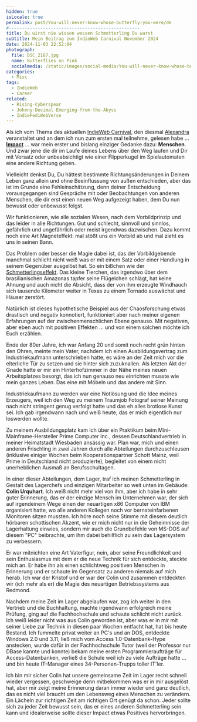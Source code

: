 ```yaml
---
hidden: true
isLocale: true
permalink: post/You-will-never-know-whose-butterfly-you-were/de
#--------------------------------------------------
title: Du wirst nie wissen wessen Schmetterling Du warst
subtitle: Mein Beitrag zum IndieWeb Carnival November 2024
date: 2024-11-03 22:52:04
photograph:
  file: DSC_2167.jpg
  name: Butterflies on Pink
  socialmedia: /static/images/social-media/You-will-never-know-whose-butterfly-you-were.png
categories:
  - Misc
tags:
  - IndieWeb
  - Career
related:
  - Rising-Cyberspear
  - Johnny-Decimal-Emerging-from-the-Abyss
  - IndieFediWebVerse
---
```


Als ich vom Thema des aktuellen [IndieWeb Carnival](https://indieweb.org/IndieWeb_Carnival), den diesmal [Alexandra](https://library.xandra.cc/) veranstaltet und an dem ich nun zum ersten mal teilnehme, gelesen habe ... **[Impact](https://library.xandra.cc/indieweb-carnival/)** ... war mein erster und bislang einziger Gedanke dazu: **Menschen**. Und zwar jene die dir im Laufe deines Lebens über den Weg laufen und Dir mit Vorsatz oder unbeabsichtigt wie einer Flipperkugel im Spielautomaten eine andere Richtung geben.

Vielleicht denkst Du, Du hättest bestimmte Richtungsänderungen in Deinem Leben ganz allein und ohne Beeinflussung von außen entschieden, aber das ist im Grunde eine Fehleinschätzung, denn deiner Entscheidung vorausgegangen sind Gespräche mit oder Beobachtungen von anderen Menschen, die dir erst einen neuen Weg aufgezeigt haben, dem Du nun bewusst oder unbewusst folgst. 

Wir funktionieren, wie alle sozialen Wesen, nach dem Vorbildprinzip und das leider in alle Richtungen. Gut und schlecht, sinnvoll und sinnlos, gefährlich und ungefährlich oder meist irgendwas dazwischen. Dazu kommt noch eine Art Magneteffekt: mal stößt uns ein Vorbild ab und mal zieht es uns in seinen Bann.

Das Problem oder besser die Magie dabei ist, das der Vorbildgebende manchmal schlicht nicht weiß was er mit einem Satz oder einer Handlung in seinem Gegenüber ausgelöst hat. So ein bißchen wie der [Schmetterlingseffekt](https://en.wikipedia.org/wiki/Butterfly_effect). Das kleine Tierchen, das irgendwo über dem brasilianischen Amazonas tapfer seine Flügelchen schlägt, hat keine Ahnung und auch nicht die Absicht, dass der von ihm erzeugte Windhauch sich tausende Kilometer weiter in Texas zu einem Tornado auswächst und Häuser zerstört. 

Natürlich ist dieses hypothetische Beispiel aus der Chaosforschung etwas drastisch und negativ konnotiert, funktioniert aber nach meiner eigenen Erfahrungen auf der zwischenmenschlichen Ebene genauso. Mit negativen, aber eben auch mit positiven Effekten ... und von einem solchen möchte ich Euch erzählen.

Ende der 80er Jahre, ich war Anfang 20 und somit noch recht grün hinten den Ohren, meinte mein Vater, nachdem ich einen Ausbildungsvertrag zum Industriekaufmann unterschrieben hatte, es wäre an der Zeit mich vor die elterliche Tür zu setzen und sie hinter sich zuzuknallen. Als letzten Akt der Gnade hatte er mir ein Hinterhofzimmer in der Nähe meines neuen Arbeitsplatzes besorgt, das ich nun genauso neu einrichten musste wie mein ganzes Leben. Das eine mit Möbeln und das andere mit Sinn.

Industriekaufmann zu werden war eine Notlösung und die Idee meines Erzeugers, weil ich den Weg zu meinem Traumjob Fotograf seiner Meinung nach nicht stringent genug verfolgt hatte und das eh alles brotlose Kunst sei. Ich gab irgendwann nach und weiß heute, das er mich eigentlich nur loswerden wollte. 

Zu meinem Ausbildungsplatz kam ich über ein Praktikum beim Mini-Mainframe-Hersteller Prime Computer Inc., dessen Deutschlandvertrieb in meiner Heimatstadt Wiesbaden ansässig war. Plan war, mich und einen anderen Frischling in zwei Jahren durch alle Abteilungen durchzuschleusen (inklusive einiger Wochen beim Kooperationspartner Schott Mainz, weil Prime in Deutschland nicht produzierte), begleitet von einem nicht unerheblichen Ausmaß an Berufsschultagen.

In einer dieser Abteilungen, dem Lager, traf ich meinen Schmetterling in Gestalt des Lagerchefs und einzigen Mitarbeiter so weit unten im Gebäude: **Colin Urquhart**. Ich weiß nicht mehr viel von ihm, aber ich habe in sehr guter Erinnerung, das er der einzige Mensch im Unternehmen war, der sich auf irgendeinem Wege einen der neuartigen x86 Computer von IBM organisiert hatte, wo alle anderen Kollegen noch vor bernsteinfarbenen Monitoren sitzen mussten. Ich höre noch seine Stimme mit diesem deutlich hörbaren schottischen Akzent, wie er mich nicht nur in die Geheimnisse der Lagerhaltung einwies, sondern mir auch die Grundbefehle von MS-DOS auf diesem "PC" beibrachte, um ihm dabei behilflich zu sein das Lagersystem zu verbessern. 

Er war mitnichten eine Art Vaterfigur, nein, aber seine Freundlichkeit und sein Enthusiasmus mit dem er die neue Technik für sich entdeckte, steckte mich an. Er habe ihn als einen schlichtweg positiven Menschen in Erinnerung und er schaute im Gegensatz zu anderen niemals auf mich herab. Ich war der Kristof und er war der Colin und zusammen entdeckten wir (ich mehr als er) die Magie des neuartigen Betriebssystems aus Redmond.

Nachdem meine Zeit im Lager abgelaufen war, zog ich weiter in den Vertrieb und die Buchhaltung, machte irgendwann erfolgreich meine Prüfung, ging auf die Fachhochschule und schaute schlicht nicht zurück. Ich weiß leider nicht was aus Colin geworden ist, aber was er in mir mit seiner Liebe zur Technik in diesen paar Wochen entfacht hat, hat bis heute Bestand. Ich fummelte privat weiter an PC's und an DOS, entdeckte Windows 2.0 und 3.11, ließ mich vom Access 1.0-Datenbank-Hype anstecken, wurde dafür in der Fachhochschule Tutor (weil der Professor nur DBase kannte und konnte) bekam meine ersten Programmieraufträge für Access-Datenbanken, verließ die Schule weil ich zu viele Aufträge hatte ... und bin heute IT-Manager eines 34-Personen-Trupps toller IT'ler.

Ich bin mir sicher Colin hat unsere gemeinsame Zeit im Lager recht schnell wieder vergessen, geschweige denn mitbekommen was er in mir ausgelöst hat, aber mir zeigt meine Erinnerung daran immer wieder und ganz deutlich, das es nicht viel braucht um den Lebensweg eines Menschen zu verändern. Ein Lächeln zur richtigen Zeit am richtigen Ort genügt da schon. Jeder sollte sich zu jeder Zeit bewusst sein, das er eines anderen Schmetterling sein kann und idealerweise sollte dieser Impact etwas Positives hervorbringen.
